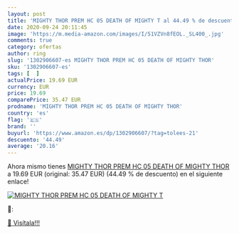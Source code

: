 ```yaml
---
layout: post
title: 'MIGHTY THOR PREM HC 05 DEATH OF MIGHTY T al 44.49 % de descuento'
date: 2020-09-24 20:11:45
image: 'https://m.media-amazon.com/images/I/51VZVn8fEOL._SL400_.jpg'
comments: true
category: ofertas
author: ring
slug: '1302906607-es MIGHTY THOR PREM HC 05 DEATH OF MIGHTY THOR'
sku: '1302906607-es'
tags: [  ]
actualPrice: 19.69 EUR
currency: EUR
price: 19.69
comparePrice: 35.47 EUR
prodname: 'MIGHTY THOR PREM HC 05 DEATH OF MIGHTY THOR'
country: 'es'
flag: '🇪🇸'
brand: ''
buyurl: 'https://www.amazon.es/dp/1302906607/?tag=tolees-21'
descuento: '44.49'
average: '20.16'
---
```


Ahora mismo tienes [MIGHTY THOR PREM HC 05 DEATH OF MIGHTY THOR](https://www.amazon.es/dp/1302906607/?tag=tolees-21) a 19.69 EUR (original: 35.47 EUR) (44.49 %  de descuento) en el siguiente enlace!

[![MIGHTY THOR PREM HC 05 DEATH OF MIGHTY T](https://m.media-amazon.com/images/I/51VZVn8fEOL._SL400_.jpg)](https://www.amazon.es/dp/1302906607/?tag=tolees-21)

🔎:


[🛒 Visítala!!!](https://www.amazon.es/dp/1302906607/?tag=tolees-21)
